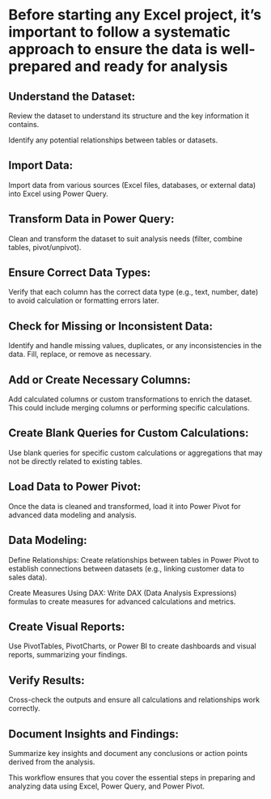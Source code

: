 
# Before starting any Excel project, it’s important to follow a systematic approach to ensure the data is well-prepared and ready for analysis


## Understand the Dataset:

Review the dataset to understand its structure and the key information it contains.

Identify any potential relationships between tables or datasets.

## Import Data:

Import data from various sources (Excel files, databases, or external data) into Excel using Power Query.
 
## Transform Data in Power Query:

Clean and transform the dataset to suit analysis needs (filter, combine tables, pivot/unpivot).

## Ensure Correct Data Types:

Verify that each column has the correct data type (e.g., text, number, date) to avoid calculation or formatting errors later.

## Check for Missing or Inconsistent Data:

Identify and handle missing values, duplicates, or any inconsistencies in the data. Fill, replace, or remove as necessary.

## Add or Create Necessary Columns:

Add calculated columns or custom transformations to enrich the dataset. This could include merging columns or performing specific calculations.

## Create Blank Queries for Custom Calculations:

Use blank queries for specific custom calculations or aggregations that may not be directly related to existing tables.

## Load Data to Power Pivot:

Once the data is cleaned and transformed, load it into Power Pivot for advanced data modeling and analysis.

## Data Modeling:

Define Relationships: Create relationships between tables in Power Pivot to establish connections between datasets (e.g., linking customer data to sales data).

Create Measures Using DAX: Write DAX (Data Analysis Expressions) formulas to create measures for advanced calculations and metrics.

## Create Visual Reports:

Use PivotTables, PivotCharts, or Power BI to create dashboards and visual reports, summarizing your findings.

## Verify Results:

Cross-check the outputs and ensure all calculations and relationships work correctly.

## Document Insights and Findings:

Summarize key insights and document any conclusions or action points derived from the analysis.

This workflow ensures that you cover the essential steps in preparing and analyzing data using Excel, Power Query, and Power Pivot.
